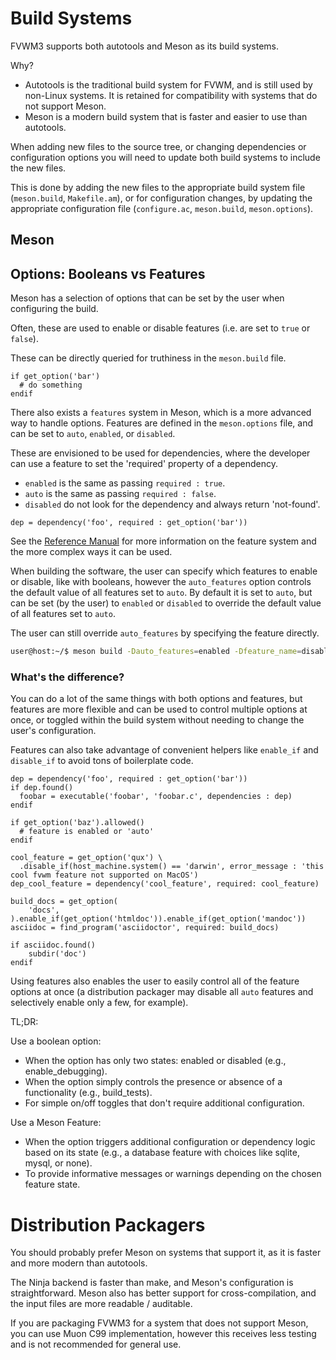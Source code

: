# Build Systems

FVWM3 supports both autotools and Meson as its build systems.

Why?

- Autotools is the traditional build system for FVWM, and is still used by non-Linux systems.
  It is retained for compatibility with systems that do not support Meson.
- Meson is a modern build system that is faster and easier to use than autotools.

When adding new files to the source tree, or changing dependencies or configuration options
you will need to update both build systems to include the new files.

This is done by adding the new files to the appropriate build system file (`meson.build`, `Makefile.am`),
or for configuration changes, by updating the appropriate configuration file (`configure.ac`, `meson.build`, `meson.options`).

## Meson

## Options: Booleans vs Features

Meson has a selection of options that can be set by the user when configuring the build.

Often, these are used to enable or disable features (i.e. are set to `true` or `false`).

These can be directly queried for truthiness in the `meson.build` file.

```meson.build
if get_option('bar')
  # do something
endif
```

There also exists a `features` system in Meson, which is a more advanced way to handle options.
Features are defined in the `meson.options` file, and can be set to `auto`, `enabled`, or `disabled`.

These are envisioned to be used for dependencies, where the developer can use a feature to
set the 'required' property of a dependency.

  - `enabled` is the same as passing `required : true`.
  - `auto` is the same as passing `required : false`.
  - `disabled` do not look for the dependency and always return 'not-found'.

```meson.build
dep = dependency('foo', required : get_option('bar'))
```

See the [Reference Manual](https://mesonbuild.com/Reference-manual_returned_feature.html) for more information
on the feature system and the more complex ways it can be used.

When building the software, the user can specify which features to enable or disable, like with booleans,
however the `auto_features` option controls the default value of all features set to `auto`. By default it
is set to `auto`, but can be set (by the user) to `enabled` or `disabled` to
override the default value of all features set to `auto`.

The user can still override `auto_features` by specifying the feature directly.

```bash
user@host:~/$ meson build -Dauto_features=enabled -Dfeature_name=disabled
```

### What's the difference?

You can do a lot of the same things with both options and features, but features are more
flexible and can be used to control multiple options at once, or toggled within the build system
without needing to change the user's configuration.

Features can also take advantage of convenient helpers like `enable_if` and `disable_if` to avoid
tons of boilerplate code.

```meson.build
dep = dependency('foo', required : get_option('bar'))
if dep.found()
  foobar = executable('foobar', 'foobar.c', dependencies : dep)
endif

if get_option('baz').allowed()
  # feature is enabled or 'auto'
endif

cool_feature = get_option('qux') \
  .disable_if(host_machine.system() == 'darwin', error_message : 'this cool fvwm feature not supported on MacOS')
dep_cool_feature = dependency('cool_feature', required: cool_feature)

build_docs = get_option(
    'docs',
).enable_if(get_option('htmldoc')).enable_if(get_option('mandoc'))
asciidoc = find_program('asciidoctor', required: build_docs)

if asciidoc.found()
    subdir('doc')
endif
```

Using features also enables the user to easily control all
of the feature options at once (a distribution packager may
disable all `auto` features and selectively enable only a few, for example).

TL;DR:

Use a boolean option:

  - When the option has only two states: enabled or disabled (e.g., enable_debugging).
  - When the option simply controls the presence or absence of a functionality (e.g., build_tests).
  - For simple on/off toggles that don't require additional configuration.

Use a Meson Feature:

  - When the option triggers additional configuration or dependency logic based on its state (e.g., a database feature with choices like sqlite, mysql, or none).
  - To provide informative messages or warnings depending on the chosen feature state.

# Distribution Packagers

You should probably prefer Meson on systems that support it, as it is faster and more modern than autotools.

The Ninja backend is faster than make, and Meson's configuration is straightforward.
Meson also has better support for cross-compilation, and the input files are more readable / auditable.

If you are packaging FVWM3 for a system that does not support Meson, you can use Muon C99 implementation,
however this receives less testing and is not recommended for general use.
